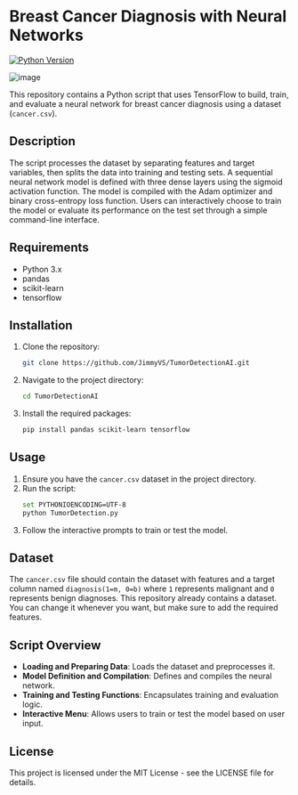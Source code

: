 # Breast Cancer Diagnosis with Neural Networks

[![Python Version](https://img.shields.io/badge/python-3.x-blue.svg)](https://www.python.org/downloads/)

![image](https://github.com/JimmyVS/TumorDetectionAI/assets/96888699/048f8593-a408-4fff-bcc3-5dede558b63f)

This repository contains a Python script that uses TensorFlow to build, train, and evaluate a neural network for breast cancer diagnosis using a dataset (`cancer.csv`).

## Description

The script processes the dataset by separating features and target variables, then splits the data into training and testing sets. A sequential neural network model is defined with three dense layers using the sigmoid activation function. The model is compiled with the Adam optimizer and binary cross-entropy loss function. Users can interactively choose to train the model or evaluate its performance on the test set through a simple command-line interface.

## Requirements

- Python 3.x
- pandas
- scikit-learn
- tensorflow

## Installation

1. Clone the repository:
    ```bash
    git clone https://github.com/JimmyVS/TumorDetectionAI.git
    ```
2. Navigate to the project directory:
    ```bash
    cd TumorDetectionAI
    ```
3. Install the required packages:
    ```bash
    pip install pandas scikit-learn tensorflow
    ```

## Usage

1. Ensure you have the `cancer.csv` dataset in the project directory.
2. Run the script:
    ```bash
    set PYTHONIOENCODING=UTF-8
    python TumorDetection.py
    ```
3. Follow the interactive prompts to train or test the model.

## Dataset

The `cancer.csv` file should contain the dataset with features and a target column named `diagnosis(1=m, 0=b)` where `1` represents malignant and `0` represents benign diagnoses.
This repository already contains a dataset. You can change it whenever you want, but make sure to add the required features.

## Script Overview

- **Loading and Preparing Data**: Loads the dataset and preprocesses it.
- **Model Definition and Compilation**: Defines and compiles the neural network.
- **Training and Testing Functions**: Encapsulates training and evaluation logic.
- **Interactive Menu**: Allows users to train or test the model based on user input.

## License

This project is licensed under the MIT License - see the LICENSE file for details.
